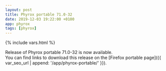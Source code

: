```yaml
---
layout: post
title: Phyrox portable 71.0-32
date: 2019-12-03 19:22:00 +0100
app: phyrox
tags: [phyrox]
---
```

{% include vars.html %}

Release of Phyrox portable 71.0-32 is now available.<br />
You can find links to download this release on the [Firefox portable page]({{ var_seo_url | append: '/app/phyrox-portable/' }}).
